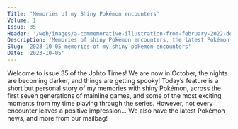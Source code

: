 ```yaml
---
Title: 'Memories of my Shiny Pokémon encounters'
Volume: 1
Issue: 35
Header: '/web/images/a-commemorative-illustration-from-february-2022-depicting-the-red-gyarados-at-the-lake-of-rage-from-.jpeg'
Description: 'Memories of shiny Pokémon encounters, the latest Pokémon news, and more from the Johto Times mailbag!'
Slug: '2023-10-05-memories-of-my-shiny-pokemon-encounters'
Date: '2023-10-05'
---
```

Welcome to issue 35 of the Johto Times! We are now in October, the nights are becoming darker, and things are getting spooky! Today’s feature is a short but personal story of my memories with shiny Pokémon, across the first seven generations of mainline games, and some of the most exciting moments from my time playing through the series. However, not every encounter leaves a positive impression… We also have the latest Pokémon news, and more from our mailbag!